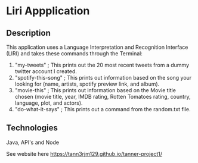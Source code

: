 # Liri Appplication

## Description

This application uses a Language Interpretation and Recognition Interface (LIRI) and takes these commands through the Terminal:

1. "my-tweets" ; This prints out the 20 most recent tweets from a dummy twitter account I created.
2. "spotify-this-song" ; This prints out information based on the song your looking for (name, artists, spotify preview link, and album).
3. "movie-this" ; This prints out information based on the Movie title chosen (movie title, year, IMDB rating, Rotten Tomatoes rating, country, language, plot, and actors).
4. "do-what-it-says" ; This prints out a command from the random.txt file.

## Technologies 

Java, API's and Node 

See website here https://tann3rjm129.github.io/tanner-project1/